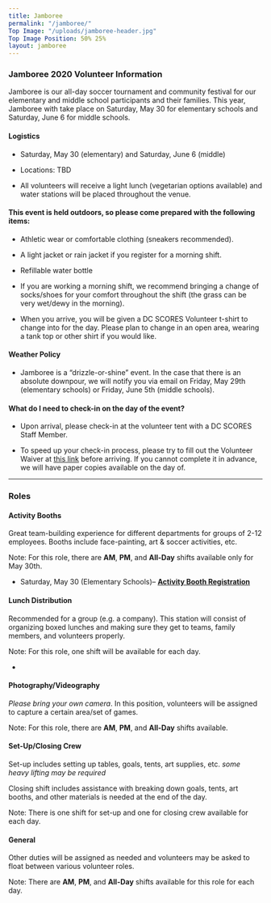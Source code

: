 ```yaml
---
title: Jamboree
permalink: "/jamboree/"
Top Image: "/uploads/jamboree-header.jpg"
Top Image Position: 50% 25%
layout: jamboree
---
```


### Jamboree 2020 Volunteer Information

Jamboree is our all-day soccer tournament and community festival for our elementary and middle school participants and their families. This year, Jamboree with take place on Saturday, May 30 for elementary schools and Saturday, June 6 for middle schools.

#### Logistics

* Saturday, May 30 (elementary) and Saturday, June 6 (middle)

* Locations: TBD

* All volunteers will receive a light lunch (vegetarian options available) and water stations will be placed throughout the venue.

#### This event is held outdoors, so please come prepared with the following items:

* Athletic wear or comfortable clothing (sneakers recommended).

* A light jacket or rain jacket if you register for a morning shift.

* Refillable water bottle

* If you are working a morning shift, we recommend bringing a change of socks/shoes for your comfort throughout the shift (the grass can be very wet/dewy in the morning).

* When you arrive, you will be given a DC SCORES Volunteer t-shirt to change into for the day. Please plan to change in an open area, wearing a tank top or other shirt if you would like.

#### Weather Policy

* Jamboree is a “drizzle-or-shine” event. In the case that there is an absolute downpour, we will notify you via email on Friday, May 29th (elementary schools) or Friday, June 5th (middle schools).

#### What do I need to check-in on the day of the event?

* Upon arrival, please check-in at the volunteer tent with a DC SCORES Staff Member.

* To speed up your check-in process, please try to fill out the Volunteer Waiver at <a href="https://app.pandadoc.com/templates/NDg5ODgwODg4MDY1NjYyNzA4NDIzOTkxMjU5MjAzMDg1MDY2MTM4NjcwMDgzNjQ0NDIyMDExNzkwMDQ1MTc3MTg3MTAxODY3NjE0OTcwMTQxOTUyODg5OTQzODcxNjI1/embed#/templates/embed" target="_blank">this link</a> before arriving. If you cannot complete it in advance, we will have paper copies available on the day of.

---

### Roles

#### Activity Booths

Great team-building experience for different departments for groups of 2-12 employees. Booths include face-painting, art & soccer activities, etc.

Note: For this role, there are **AM**, **PM**, and **All-Day** shifts available only for May 30th.

* Saturday, May 30 (Elementary Schools)– [**Activity Booth Registration**](http://scores.force.com/volunteer/GW_Volunteers__VolunteersJobListingFS?Calendar=1&volunteerShiftId=a0V2J00000EmgjPUAR&jobId=a0T2J00000mg8ruUAA&dtMonthFilter=2020-5-30%209:0:0)

#### Lunch Distribution

Recommended for a group (e.g. a company). This station will consist of organizing boxed lunches and making sure they get to teams, family members, and volunteers properly.

Note: For this role, one shift will be available for each day.

* 

#### Photography/Videography

*Please bring your own camera*. In this position, volunteers will be assigned to capture a certain area/set of games.

Note: For this role, there are **AM**, **PM**, and **All-Day** shifts available.


#### Set-Up/Closing Crew

Set-up includes setting up tables, goals, tents, art supplies, etc. *some heavy lifting may be required*

Closing shift includes assistance with breaking down goals, tents, art booths, and other materials is needed at the end of the day.

Note: There is one shift for set-up and one for closing crew available for each day.

#### General

Other duties will be assigned as needed and volunteers may be asked to float between various volunteer roles.

Note: There are **AM**, **PM**, and **All-Day** shifts available for this role for each day.